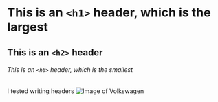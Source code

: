 # This is an `<h1>` header, which is the largest

## This is an `<h2>` header

###### This is an `<h6>` header, which is the smallest


I tested writing headers
![Image of Volkswagen](https://octodex.github.com/images/yaktocat.png)
